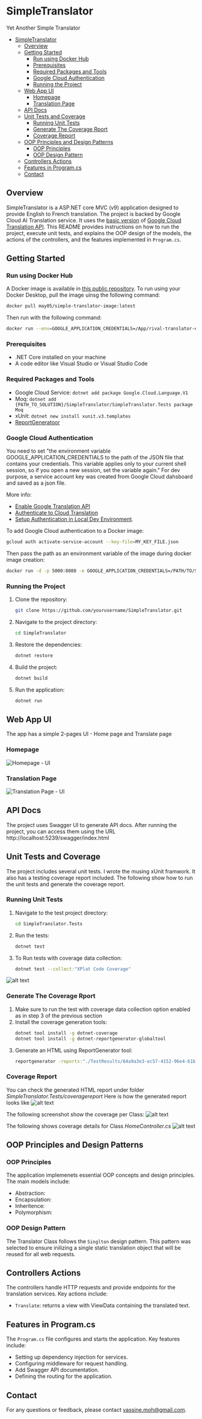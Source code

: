 
# SimpleTranslator
Yet Another Simple Translator


- [SimpleTranslator](#simpletranslator)
  - [Overview](#overview)
  - [Getting Started](#getting-started)
    - [Run using Docker Hub](#run-using-docker-hub)
    - [Prerequisites](#prerequisites)
    - [Required Packages and Tools](#required-packages-and-tools)
    - [Google Cloud Authentication](#google-cloud-authentication)
    - [Running the Project](#running-the-project)
  - [Web App UI](#web-app-ui)
    - [Homepage](#homepage)
    - [Translation Page](#translation-page)
  - [API Docs](#api-docs)
  - [Unit Tests and Coverage](#unit-tests-and-coverage)
    - [Running Unit Tests](#running-unit-tests)
    - [Generate The Coverage Rport](#generate-the-coverage-rport)
    - [Coverage Report](#coverage-report)
  - [OOP Principles and Design Patterns](#oop-principles-and-design-patterns)
    - [OOP Principles](#oop-principles)
    - [OOP Design Pattern](#oop-design-pattern)
  - [Controllers Actions](#controllers-actions)
  - [Features in Program.cs](#features-in-programcs)
  - [Contact](#contact)

## Overview
SimpleTranslator is a ASP.NET core MVC (v9) application designed to provide English to French translation. The project is backed by Google Cloud AI Translation service. It uses the [basic version](https://cloud.google.com/translate/docs/basic/translating-text) of [Google Cloud Translation API](https://console.cloud.google.com/apis/api/translate.googleapis.com/metrics?hl=en&inv=1&invt=AbruXA&project=rival-translator). This README provides instructions on how to run the project, execute unit tests, and explains the OOP design of the models, the actions of the controllers, and the features implemented in `Program.cs`.

## Getting Started

### Run using Docker Hub
A Docker image is available in [this public repository](https://hub.docker.com/r/may05/simple-translator-image). To run using your Docker Desktop, pull the image uinsg the following command:
```sh
docker pull may05/simple-translator-image:latest
```
Then run with the following command:
```sh
docker run --env=GOOGLE_APPLICATION_CREDENTIALS=/App/rival-translator-e11f22b79f4b.json -p 5000:8080 -d may05/simple-translator-image
```

### Prerequisites
- .NET Core installed on your machine
- A code editor like Visual Studio or Visual Studio Code

### Required Packages and Tools
- Google Cloud Service: ```dotnet add package Google.Cloud.Language.V1```
- Moq: ```dotnet add {PATH_TO_SOLUTION}/SimpleTranslator/SimpleTranslator.Tests package Moq```
- xUnit: ```dotnet new install xunit.v3.templates```
- [ReportGeneratoor](https://github.com/danielpalme/ReportGenerator)

### Google Cloud Authentication
You need to set "the environment variable GOOGLE_APPLICATION_CREDENTIALS to the path of the JSON file that contains your credentials. This variable applies only to your current shell session, so if you open a new session, set the variable again." For dev purpose, a service account key was created from Google Cloud dahsboard and saved as a json file.

More info:
*  [Enable Google Translation API](https://cloud.google.com/translate/docs/setup)
*  [Authenticate to Cloud Translation](https://cloud.google.com/translate/docs/authentication)
*  [Setup Authentication in Local Dev Environment](https://cloud.google.com/docs/authentication/set-up-adc-local-dev-environment#local-key).

To add Google Cloud authentication to a Docker image:
```sh
gcloud auth activate-service-account --key-file=MY_KEY_FILE.json
```

Then pass the path as an environment variable of the image during docker image creation:
```sh
docker run -d -p 5000:8080 -e GOOGLE_APPLICATION_CREDENTIALS=/PATH/TO/SERVICE/ACCOUNT/KEY/FILE/rival-translator-e11f22b79f4b.json simple-translator-image 
```

### Running the Project
1. Clone the repository:
    ```sh
    git clone https://github.com/yourusername/SimpleTranslator.git
    ```
2. Navigate to the project directory:
    ```sh
    cd SimpleTranslator
    ```
3. Restore the dependencies:
    ```sh
    dotnet restore
    ```
4. Build the project:
    ```sh
    dotnet build
    ```
5. Run the application:
    ```sh
    dotnet run
    ```

## Web App UI
The app has a simple 2-pages UI - Home page and Translate page

### Homepage
![Homepage - UI](https://github.com/user-attachments/assets/2ac7d313-a5fb-419c-922e-b3cd84e6f866)

### Translation Page
![Translation Page - UI](https://github.com/user-attachments/assets/cfb494b0-fd64-4452-a398-136362b7fb15)

## API Docs
The project uses Swagger UI to generate API docs. After running the project, you can access them using the URL http://localhost:5239/swagger/index.html


## Unit Tests and Coverage
The project includes several unit tests. I wrote the musing xUnit framwork. It also has a testing coverage report included. The following show how to run the unit tests and generate the coverage report.

### Running Unit Tests
1. Navigate to the test project directory:
    ```sh
    cd SimpleTranslator.Tests
    ```
2. Run the tests:
    ```sh
    dotnet test
    ```
3. To Run tests with coverage data collection:
    ```sh
    dotnet test --collect:"XPlat Code Coverage"
    ```
![alt text](https://github.com/user-attachments/assets/b717f249-0a34-4676-9e94-4e4a803c32fe)

### Generate The Coverage Rport
1. Make sure to run the test with coverage data collection option enabled as in step 3 of the previous section
2. Install the coverage generation tools:
    ```sh
    dotnet tool install -g dotnet-coverage
    dotnet tool install -g dotnet-reportgenerator-globaltool
    ```
3. Generate an HTML using ReportGenerator tool:
    ```sh
    reportgenerator -reports:"./TestResults/64a9a3e3-ec57-4152-96e4-61b67fed056a/coverage.cobertura.xml" -targetdir:"coveragereport" -reporttypes:Html
    ```
### Coverage Report
You can check the generated HTML report under folder *SimpleTranslator.Tests/coveragereport* Here is how the generated report looks like
![alt text](https://github.com/user-attachments/assets/cfafff8e-314f-4883-bb88-7c0394b2c7c9)

The following screenshot show the coverage per Class:
![alt text](https://github.com/user-attachments/assets/e4b92630-1651-44e4-a30b-a3b352d827d6)

The following shows coverage details for Class *HomeController.cs*
![alt text](https://github.com/user-attachments/assets/613d8333-cc3a-4b45-948a-74f354276ef0)

## OOP Principles and Design Patterns
### OOP Principles
The application implemenets essential OOP concepts and design principles. The main models include:
- Abstraction:
- Encapsulation:
- Inheritence: 
- Polymorphism:

### OOP Design Pattern
The Translator Class follows the `Singlton` design pattern. This pattern was selected to ensure inilizing a single static translation object that will be reused for all web requests.


## Controllers Actions
The controllers handle HTTP requests and provide endpoints for the translation services. Key actions include:
- `Translate`: returns a view with ViewData containing the translated text.

## Features in Program.cs
The `Program.cs` file configures and starts the application. Key features include:
- Setting up dependency injection for services.
- Configuring middleware for request handling.
- Add Swagger API documentation.
- Defining the routing for the application.

## Contact
For any questions or feedback, please contact yassine.moh@gmail.com.
